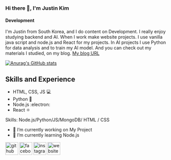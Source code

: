 
### Hi there 👋, I'm Justin Kim
#### Development



I'm Justin from South Korea, and I do content on Development. 
I really enjoy studying backend and AI. When I work make website projects. I use vanilla java script and node.js and React for my projects.
In AI projects I use Python for data analysis and to train my AI model.
And you can check out my materials I studied, on my blog. 
[My blog URL](https://highschool-ai-scientist.tistory.com/)

[![Anurag's GitHub stats](https://github-readme-stats.vercel.app/api?username=Justion1234)](https://github.com/anuraghazra/github-readme-stats)

## Skills and Experience
* HTML, CSS, JS 	:computer:
* Python 	📱
* Node.js :electron:
* React :atom_symbol:

Skills: Node.js/Python/JS/MongoDB/ HTML / CSS

- 🔭 I’m currently working on My Project 
- 🌱 I’m currently learning Node.js 


[<img src='https://cdn.jsdelivr.net/npm/simple-icons@3.0.1/icons/github.svg' alt='github' height='40'>](https://github.com/Justion1234)  [<img src='https://cdn.jsdelivr.net/npm/simple-icons@3.0.1/icons/facebook.svg' alt='facebook' height='40'>](https://www.facebook.com/김준성)  [<img src='https://cdn.jsdelivr.net/npm/simple-icons@3.0.1/icons/instagram.svg' alt='instagram' height='40'>](https://www.instagram.com/ju._.ns1004/)  [<img src='https://cdn.jsdelivr.net/npm/simple-icons@3.0.1/icons/icloud.svg' alt='website' height='40'>](https://justin1004-portfolio.netlify.app/)  


